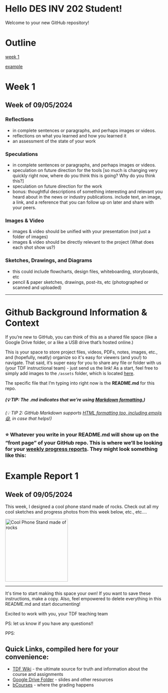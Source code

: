 # Hello DES INV 202 Student!
Welcome to your new GitHub repository! 

# Outline
[week 1](README.md#week-1)

[example](README.md#example-report-1)



# Week 1 #
## Week of 09/05/2024
### Reflections
  - in complete sentences or paragraphs, and perhaps images or videos.
  - reflections on what you learned and how you learned it
  - an assessment of the state of your work
### Speculations
  - in complete sentences or paragraphs, and perhaps images or videos.
  - speculation on future direction for the tools [so much is changing very quickly right now, where do you think this is going? Why do you think this?]
  - speculation on future direction for the work
  - bonus: thoughtful descriptions of something interesting and relevant you heard about in the news or industry publications. include text, an image, a link, and a reference that you can follow up on later and share with your peers.
### Images & Video
  - images & video should be unified with your presentation (not just a folder of images)
  - images & video should be directly relevant to the project (What does each shot show us?)
### Sketches, Drawings, and Diagrams
  - this could include flowcharts, design files, whiteboarding, storyboards, etc
  - pencil & paper sketches, drawings, post-its, etc (photographed or scanned and uploaded)


---

# Github Background Information & Context
If you’re new to GitHub, you can think of this as a shared file space (like a Google Drive folder, or a like a USB drive that’s hosted online.) 

This is your space to store project files, videos, PDFs, notes, images, etc., and (hopefully, neatly) organize so it's easy for viewers (and you!) to navigate. That said, it’s super easy for you to share any file or folder with us (your TDF instructional team) - just send us the link!  As a start, feel free to simply add images to the `/assets` folder, which is located [here](/assets). 

The specific file that I’m typing into right now is the **README.md** for this repo. 
##### (💡 TIP: The .md indicates that we’re using [Markdown formatting.](https://www.markdownguide.org/cheat-sheet/)) #####
<h6> (💡 TIP 2: GitHub Markdown supports <a href="https://gist.github.com/seanh/13a93686bf4c2cb16e658b3cf96807f2"> <em>HTML formatting</em> too, including emojis 😄</a>, in case that helps!) </h6>

### :star: Whatever you write in your **README.md** will show up on the “front page” of your GitHub repo. This is where we’ll be looking for your [weekly progress reports](https://github.com/Berkeley-MDes/24f-desinv-202/wiki/3.0-Weekly-Submissions#weekly-progress-report). They might look something like this: ###

# Example Report 1 #
## Week of 09/05/2024

This week, I designed a cool phone stand made of rocks. Check out all my cool sketches and progress photos from this week below, etc., etc....

<img width="200" alt="Cool Phone Stand made of rocks" src="assets/exampleimg.png">

---

It's time to start making this space your own! If you want to save these instructions, make a copy.  Also, feel empowered to delete everything in this README.md and start documenting! 

Excited to work with you,
your TDF teaching team

PS: let us know if you have any questions!!

PPS: 

## Quick Links, compiled here for your convenience: ##

- [TDF Wiki](https://github.com/Berkeley-MDes/24f-desinv-202/wiki) - the ultimate source for truth and information about the course and assignments
- [Google Drive Folder](https://drive.google.com/drive/u/0/folders/1DJ1b6sSDwHXX6NRcQYt10ivyQSgU0ND6) - slides and other resources
- [bCourses](https://bcourses.berkeley.edu/courses/1537533) - where the grading happens
